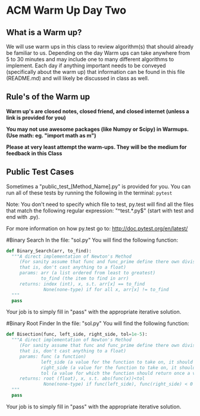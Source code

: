 # ACM Warm Up Day Two
## What is a Warm up?
We will use warm ups in this class to review algorithm(s) that should already be familiar to us. Depending on the day Warm ups can take anywhere from 5 to 30 minutes and may include one to many different algorithms to implement.
Each day if anything important needs to be conveyed (specifically about the warm up) that information can be found in this file (README.md) and will likely be discussed in class as well.

## Rule's of the Warm up
**Warm up's are closed notes, closed friend, and closed internet (unless a link is provided for you)**

**You may not use awesome packages (like Numpy or Scipy) in Warmups. (Use math: eg. "import math as m")**

**Please at very least attempt the warm-ups. They will be the medium for feedback in this Class**

## Public Test Cases
Sometimes a "public\_test\_[Method\_Name].py" is provided for you. You can run all of these tests by running the following in the terminal: `pytest`

Note: You don't need to specify which file to test, py.test will find all the files that match the following regular expression: "^test.\*\.py$" (start with test and end with .py).

For more information on how py.test go to: http://doc.pytest.org/en/latest/

#Binary Search
In the file: "sol.py" You will find the following function:
```python
def Binary_Search(arr, to_find):
  """A direct implementation of Newton's Method
     (For sanity assume that func and func_prime define there own division correctly,
     that is, don't cast anything to a float)
     params: arr (a list ordered from least to greatest)
             to_find (the item to find in arr)
     returns: index (int), x, s.t. arr[x] == to_find
              None(none-type) if for all x, arr[x] != to_find
  """
  pass
```
Your job is to simply fill in "pass" with the appropriate iterative solution.

#Binary Root Finder
In the file: "sol.py" You will find the following function:
```python
def Bisection(func, left_side, right_side, tol=1e-5):
  """A direct implementation of Newton's Method
     (For sanity assume that func and func_prime define there own division correctly,
     that is, don't cast anything to a float)
     params: func (a function)
             left_side (a value for the function to take on, it should have opposite sign from `right_side`)
             right_side (a value for the function to take on, it should have opposite sign from `left_side`)
             tol (a value for which the function should return once a value at least that distance from zero is found)
     returns: root (float), x, s.t. abs(func(x))<tol
              None(none-type) if func(left_side), func(right_side) < 0 or func(left_side), func(right_side) > 0
  """
  pass
```
Your job is to simply fill in "pass" with the appropriate iterative solution.
